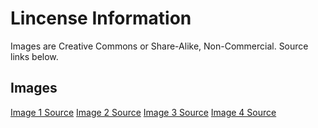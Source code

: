 # Lincense Information
Images are Creative Commons or Share-Alike, Non-Commercial. Source links below.

## Images
[Image 1 Source](https://www.flickr.com/photos/shankaronline/30802669120)
[Image 2 Source](https://commons.wikimedia.org/wiki/File:Russia_police_car_04.JPG)
[Image 3 Source](https://commons.wikimedia.org/wiki/File:20190525_152217_Russian_car_plate,_Minsk.jpg)
[Image 4 Source](https://www.flickr.com/photos/kenlane/34982103276)
